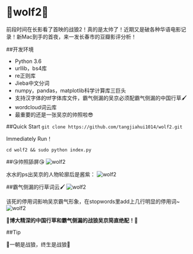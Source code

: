 # 🐺wolf2🐺
前段时间在长影看了首映的战狼2！真的是太帅了！近期又是破各种华语电影记录！新Mac到手的首夜，来一发长春市的豆瓣影评分析！

##开发环境
* Python 3.6
* urllib，bs4库
* re正则库
* Jieba中文分词
* numpy，pandas，matplotlib科学计算库三巨头
* 支持汉字体的ttf字体库文件，霸气侧漏的吴京必须配霸气侧漏的中国行草🖌
* wordcloud词云库
* 最重要的还是一张吴京的帅照啦😎

##Quick Start
`git clone https://github.com/tangjiahui1014/wolf2.git`

Immediately Run！

`cd wolf2 && sudo python index.py`

##😘帅照舔屏😘
![wolf2](https://raw.githubusercontent.com/tangjiahui1014/wolf2/master/github-images-folder/wow.jpg)

水水的ps出吴京的人物轮廓后是酱紫：
![wolf2](https://raw.githubusercontent.com/tangjiahui1014/wolf2/master/github-images-folder/wolf.jpg)

##霸气侧漏的行草词云🖌
![wolf2](https://raw.githubusercontent.com/tangjiahui1014/wolf2/master/github-images-folder/wolf-wordcloud-1.jpg)

该死的停用词影响吴京霸气形象，在stopwords里add上几行明显的停用词~
![wolf2](https://raw.githubusercontent.com/tangjiahui1014/wolf2/master/github-images-folder/wolf-wordcloud-2.jpg)

**🍺博大精深的中国行草和霸气侧漏的战狼吴京简直绝配！🍺**

##Tip

🐺一朝是战狼，终生是战狼🐺


